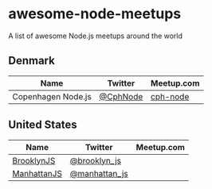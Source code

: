 # awesome-node-meetups

A list of awesome Node.js meetups around the world

## Denmark

| Name | Twitter | Meetup.com |
|------|---------|------------|
| Copenhagen Node.js | [@CphNode](https://twitter.com/CphNode) | [cph-node](https://www.meetup.com/cph-node/) |

## United States

| Name | Twitter | Meetup.com |
|------|---------|------------|
| [BrooklynJS](http://brooklynjs.com) | [@brooklyn_js](https://twitter.com/brooklyn_js) | |
| [ManhattanJS](http://manhattanjs.com) | [@manhattan_js](https://twitter.com/manhattan_js) | |
